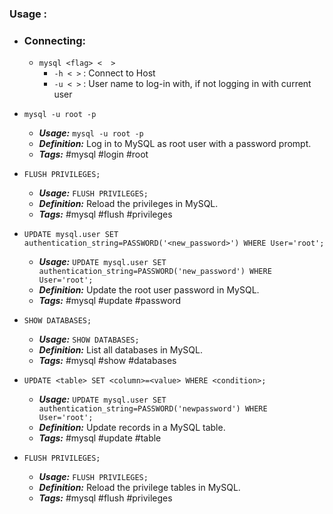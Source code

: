 ### Usage :

- ### Connecting:
	- `mysql <flag> <  >`
		- `-h < >` : Connect to Host
		- `-u < >` : User name to log-in with, if not logging in with current user






- `mysql -u root -p`
  - ***Usage:*** `mysql -u root -p`
  - ***Definition:*** Log in to MySQL as root user with a password prompt.
  - ***Tags:*** #mysql #login #root

- `FLUSH PRIVILEGES;`
  - ***Usage:*** `FLUSH PRIVILEGES;`
  - ***Definition:*** Reload the privileges in MySQL.
  - ***Tags:*** #mysql #flush #privileges

- `UPDATE mysql.user SET authentication_string=PASSWORD('<new_password>') WHERE User='root';`
  - ***Usage:*** `UPDATE mysql.user SET authentication_string=PASSWORD('new_password') WHERE User='root';`
  - ***Definition:*** Update the root user password in MySQL.
  - ***Tags:*** #mysql #update #password

- `SHOW DATABASES;`
  - ***Usage:*** `SHOW DATABASES;`
  - ***Definition:*** List all databases in MySQL.
  - ***Tags:*** #mysql #show #databases

- `UPDATE <table> SET <column>=<value> WHERE <condition>;`
  - ***Usage:*** `UPDATE mysql.user SET authentication_string=PASSWORD('newpassword') WHERE User='root';`
  - ***Definition:*** Update records in a MySQL table.
  - ***Tags:*** #mysql #update #table

- `FLUSH PRIVILEGES;`
  - ***Usage:*** `FLUSH PRIVILEGES;`
  - ***Definition:*** Reload the privilege tables in MySQL.
  - ***Tags:*** #mysql #flush #privileges

